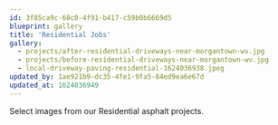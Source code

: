 ```yaml
---
id: 3f85ca9c-68c0-4f91-b417-c59b0b6669d5
blueprint: gallery
title: 'Residential Jobs'
gallery:
  - projects/after-residential-driveways-near-morgantown-wv.jpg
  - projects/before-residential-driveways-near-morgantown-wv.jpg
  - local-driveway-paving-residential-1624036938.jpeg
updated_by: 1ae921b9-dc35-4fe1-9fa5-84ed9ea6e67d
updated_at: 1624036949
---
```

Select images from our Residential asphalt projects.